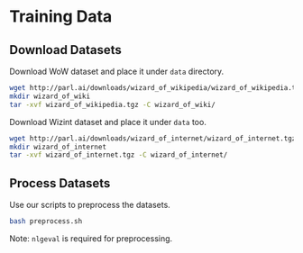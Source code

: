 # Training Data

## Download Datasets

Download WoW dataset and place it under `data` directory.

```bash
wget http://parl.ai/downloads/wizard_of_wikipedia/wizard_of_wikipedia.tgz
mkdir wizard_of_wiki
tar -xvf wizard_of_wikipedia.tgz -C wizard_of_wiki/
```

Download Wizint dataset and place it under `data` too.

```bash
wget http://parl.ai/downloads/wizard_of_internet/wizard_of_internet.tgz
mkdir wizard_of_internet
tar -xvf wizard_of_internet.tgz -C wizard_of_internet/
```

## Process Datasets

Use our scripts to preprocess the datasets.

```bash
bash preprocess.sh
```

Note: `nlgeval` is required for preprocessing.